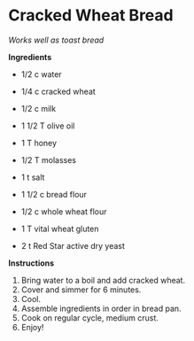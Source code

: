 # Cracked Wheat Bread
_Works well as toast bread_

**Ingredients**

* 1/2 c water
* 1/4 c cracked wheat

* 1/2 c milk
* 1 1/2 T olive oil
* 1 T honey
* 1/2 T molasses
* 1 t salt
* 1 1/2 c bread flour
* 1/2 c whole wheat flour
* 1 T vital wheat gluten
* 2 t Red Star active dry yeast


**Instructions**

1. Bring water to a boil and add cracked wheat. 
2. Cover and simmer for 6 minutes. 
3. Cool. 
4. Assemble ingredients in order in bread pan. 
5. Cook on regular cycle, medium crust. 
6. Enjoy!
